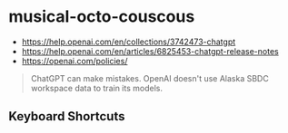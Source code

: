 # musical-octo-couscous

- <https://help.openai.com/en/collections/3742473-chatgpt>
- <https://help.openai.com/en/articles/6825453-chatgpt-release-notes>
- <https://openai.com/policies/>

> ChatGPT can make mistakes. OpenAI doesn't use Alaska SBDC workspace data to train its models.

## Keyboard Shortcuts
